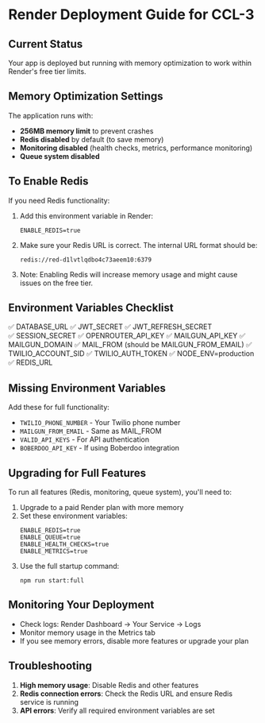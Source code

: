# Render Deployment Guide for CCL-3

## Current Status
Your app is deployed but running with memory optimization to work within Render's free tier limits.

## Memory Optimization Settings
The application runs with:
- **256MB memory limit** to prevent crashes
- **Redis disabled** by default (to save memory)
- **Monitoring disabled** (health checks, metrics, performance monitoring)
- **Queue system disabled**

## To Enable Redis
If you need Redis functionality:

1. Add this environment variable in Render:
   ```
   ENABLE_REDIS=true
   ```

2. Make sure your Redis URL is correct. The internal URL format should be:
   ```
   redis://red-d1lvtlqdbo4c73aeem10:6379
   ```

3. Note: Enabling Redis will increase memory usage and might cause issues on the free tier.

## Environment Variables Checklist
✅ DATABASE_URL
✅ JWT_SECRET
✅ JWT_REFRESH_SECRET  
✅ SESSION_SECRET
✅ OPENROUTER_API_KEY
✅ MAILGUN_API_KEY
✅ MAILGUN_DOMAIN
✅ MAIL_FROM (should be MAILGUN_FROM_EMAIL)
✅ TWILIO_ACCOUNT_SID
✅ TWILIO_AUTH_TOKEN
✅ NODE_ENV=production
✅ REDIS_URL

## Missing Environment Variables
Add these for full functionality:
- `TWILIO_PHONE_NUMBER` - Your Twilio phone number
- `MAILGUN_FROM_EMAIL` - Same as MAIL_FROM
- `VALID_API_KEYS` - For API authentication
- `BOBERDOO_API_KEY` - If using Boberdoo integration

## Upgrading for Full Features
To run all features (Redis, monitoring, queue system), you'll need to:

1. Upgrade to a paid Render plan with more memory
2. Set these environment variables:
   ```
   ENABLE_REDIS=true
   ENABLE_QUEUE=true
   ENABLE_HEALTH_CHECKS=true
   ENABLE_METRICS=true
   ```
3. Use the full startup command:
   ```
   npm run start:full
   ```

## Monitoring Your Deployment
- Check logs: Render Dashboard → Your Service → Logs
- Monitor memory usage in the Metrics tab
- If you see memory errors, disable more features or upgrade your plan

## Troubleshooting
1. **High memory usage**: Disable Redis and other features
2. **Redis connection errors**: Check the Redis URL and ensure Redis service is running
3. **API errors**: Verify all required environment variables are set